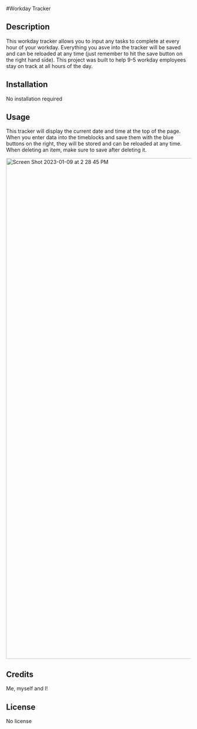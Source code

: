 #Workday Tracker

## Description

This workday tracker allows you to input any tasks to complete at every hour of your workday. Everything you asve into the tracker will be saved and can be reloaded at any time (just remember to hit the save button on the right hand side). This project was built to help 9-5 workday employees stay on track at all hours of the day.

## Installation

No installation required

## Usage

This tracker will display the current date and time at the top of the page. When you enter data into the timeblocks and save them with the blue buttons on the right, they will be stored and can be reloaded at any time. When deleting an item, make sure to save after deleting it.

<img width="1364" alt="Screen Shot 2023-01-09 at 2 28 45 PM" src="https://user-images.githubusercontent.com/116322906/211421666-dd15cf7c-8b1c-4c38-bb9d-e58c4eeba716.png">


## Credits

Me, myself and I!

## License

No license
